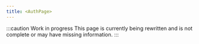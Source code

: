 ```yaml
---
title: <AuthPage>
---
```


:::caution Work in progress
This page is currently being rewritten and is not complete or may have missing information.
:::